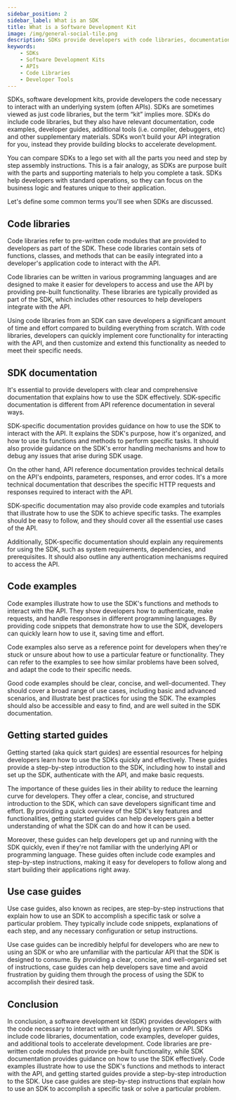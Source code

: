 ```yaml
---
sidebar_position: 2
sidebar_label: What is an SDK
title: What is a Software Development Kit
image: /img/general-social-tile.png
description: SDKs provide developers with code libraries, documentation, tools and more to get apps built faster. Think of it as a LEGO set--all the pieces you need for assembly, along with instructions.
keywords: 
    - SDKs
    - Software Development Kits
    - APIs
    - Code Libraries
    - Developer Tools
---
```


SDKs, software development kits, provide developers the code necessary to interact with an underlying system (often APIs). SDKs are sometimes viewed as just code libraries, but the term “kit” implies more. SDKs do include code libraries, but they also have relevant documentation, code examples, developer guides, additional tools (i.e. compiler, debuggers, etc) and other supplementary materials. SDKs won’t build your API integration for you, instead they provide building blocks to accelerate development.

You can compare SDKs to a lego set with all the parts you need and step by step assembly instructions. This is a fair analogy, as SDKs are purpose built with the parts and supporting materials to help you complete a task. SDKs help developers with standard operations, so they can focus on the business logic and features unique to their application. 

Let's define some common terms you'll see when SDKs are discussed.

## Code libraries
Code libraries refer to pre-written code modules that are provided to developers as part of the SDK. These code libraries contain sets of functions, classes, and methods that can be easily integrated into a developer's application code to interact with the API.

Code libraries can be written in various programming languages and are designed to make it easier for developers to access and use the API by providing pre-built functionality. These libraries are typically provided as part of the SDK, which includes other resources to help developers integrate with the API.

Using code libraries from an SDK can save developers a significant amount of time and effort compared to building everything from scratch. With code libraries, developers can quickly implement core functionality for interacting with the API, and then customize and extend this functionality as needed to meet their specific needs.

## SDK documentation
 It's essential to provide developers with clear and comprehensive documentation that explains how to use the SDK effectively. SDK-specific documentation is different from API reference documentation in several ways.

SDK-specific documentation provides guidance on how to use the SDK to interact with the API. It explains the SDK's purpose, how it's organized, and how to use its functions and methods to perform specific tasks. It should also provide guidance on the SDK's error handling mechanisms and how to debug any issues that arise during SDK usage.

On the other hand, API reference documentation provides technical details on the API's endpoints, parameters, responses, and error codes. It's a more technical documentation that describes the specific HTTP requests and responses required to interact with the API.

SDK-specific documentation may also provide code examples and tutorials that illustrate how to use the SDK to achieve specific tasks. The examples should be easy to follow, and they should cover all the essential use cases of the API.

Additionally, SDK-specific documentation should explain any requirements for using the SDK, such as system requirements, dependencies, and prerequisites. It should also outline any authentication mechanisms required to access the API.

## Code examples 
Code examples illustrate how to use the SDK's functions and methods to interact with the API. They show developers how to authenticate, make requests, and handle responses in different programming languages. By providing code snippets that demonstrate how to use the SDK, developers can quickly learn how to use it, saving time and effort.

Code examples also serve as a reference point for developers when they're stuck or unsure about how to use a particular feature or functionality. They can refer to the examples to see how similar problems have been solved, and adapt the code to their specific needs.

Good code examples should be clear, concise, and well-documented. They should cover a broad range of use cases, including basic and advanced scenarios, and illustrate best practices for using the SDK. The examples should also be accessible and easy to find, and are well suited in the SDK documentation.

## Getting started guides
Getting started (aka quick start guides) are essential resources for helping developers learn how to use the SDKs quickly and effectively. These guides provide a step-by-step introduction to the SDK, including how to install and set up the SDK, authenticate with the API, and make basic requests.

The importance of these guides lies in their ability to reduce the learning curve for developers. They offer a clear, concise, and structured introduction to the SDK, which can save developers significant time and effort. By providing a quick overview of the SDK's key features and functionalities, getting started guides can help developers gain a better understanding of what the SDK can do and how it can be used.

Moreover, these guides can help developers get up and running with the SDK quickly, even if they're not familiar with the underlying API or programming language. These guides often include code examples and step-by-step instructions, making it easy for developers to follow along and start building their applications right away.

## Use case guides
Use case guides, also known as recipes, are step-by-step instructions that explain how to use an SDK to accomplish a specific task or solve a particular problem. They typically include code snippets, explanations of each step, and any necessary configuration or setup instructions.

Use case guides can be incredibly helpful for developers who are new to using an SDK or who are unfamiliar with the particular API that the SDK is designed to consume. By providing a clear, concise, and well-organized set of instructions, case guides can help developers save time and avoid frustration by guiding them through the process of using the SDK to accomplish their desired task.

## Conclusion

In conclusion, a software development kit (SDK) provides developers with the code necessary to interact with an underlying system or API. SDKs include code libraries, documentation, code examples, developer guides, and additional tools to accelerate development. Code libraries are pre-written code modules that provide pre-built functionality, while SDK documentation provides guidance on how to use the SDK effectively. Code examples illustrate how to use the SDK's functions and methods to interact with the API, and getting started guides provide a step-by-step introduction to the SDK. Use case guides are step-by-step instructions that explain how to use an SDK to accomplish a specific task or solve a particular problem.